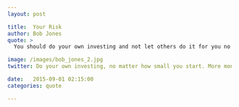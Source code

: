 ```yaml
---
layout: post

title:  Your Risk
author: Bob Jones
quote: > 
  You should do your own investing and not let others do it for you no matter how small your beginnings. You will make far more money with far less risk. 

image: /images/bob_jones_2.jpg
twitter: Do your own investing, no matter how small you start. More money, less risk. Bob Jones http://quotes.stockflare.com/

date:   2015-09-01 02:15:00
categories: quote

---
```


